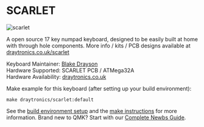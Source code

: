 # SCARLET

![scarlet](https://www.draytronics.co.uk/wp-content/uploads/2020/10/Scarlet-PCB-Compared-Combined.png)

A open source 17 key numpad keyboard, designed to be easily built at home with through hole components. More info / kits / PCB designs available at [draytronics.co.uk/scarlet](draytronics.co.uk)

Keyboard Maintainer: [Blake Drayson](https://github.com/ghostseven)  
Hardware Supported: SCARLET PCB / ATMega32A  
Hardware Availability: [draytronics.co.uk](draytronics.co.uk)  

Make example for this keyboard (after setting up your build environment):

    make draytronics/scarlet:default

See the [build environment setup](https://docs.qmk.fm/#/getting_started_build_tools) and the [make instructions](https://docs.qmk.fm/#/getting_started_make_guide) for more information. Brand new to QMK? Start with our [Complete Newbs Guide](https://docs.qmk.fm/#/newbs).
